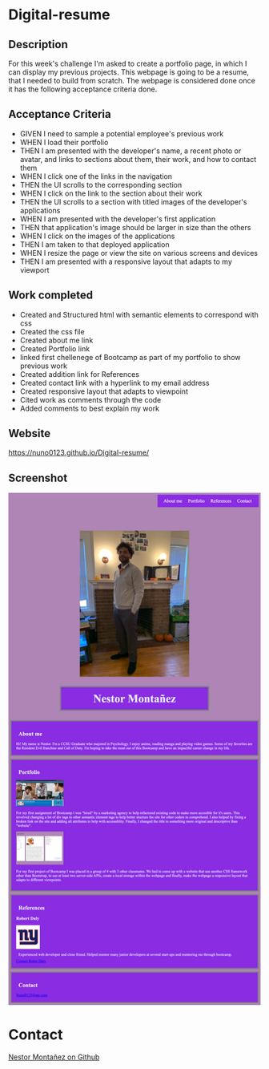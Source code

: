 # Digital-resume
 ## Description
 For this week's challenge I'm asked to create a portfolio page, in which I can display my previous projects. This webpage is going to be a resume, that I needed to build from scratch. The webpage is considered done once it has the following acceptance criteria done.

 ## Acceptance Criteria 
 * GIVEN I need to sample a potential employee's previous work
 * WHEN I load their portfolio
 * THEN I am presented with the developer's name, a recent photo or avatar, and links to sections about them, their work, and how to contact them
 * WHEN I click one of the links in the navigation
 * THEN the UI scrolls to the corresponding section
 * WHEN I click on the link to the section about their work
 * THEN the UI scrolls to a section with titled images of the developer's applications
 * WHEN I am presented with the developer's first application
 * THEN that application's image should be larger in size than the others
 * WHEN I click on the images of the applications
 * THEN I am taken to that deployed application
 * WHEN I resize the page or view the site on various screens and devices
 * THEN I am presented with a responsive layout that adapts to my viewport

## Work completed
* Created and Structured html with semantic elements to correspond with css 
* Created the css file
* Created about me link 
* Created Portfolio link 
* linked first chellenege of Bootcamp as part of my portfolio to show previous work
* Created addition link for References 
* Created contact link with a hyperlink to my email address
* Created responsive layout that adapts to viewpoint
* Cited work as comments through the code 
* Added comments to best explain my work

## Website 
https://nuno0123.github.io/Digital-resume/
## Screenshot
![screenshot](./assets/images/_Users_nestormontanez_bootcamp_Digital-resume_index.html%20(1).png)
# Contact
[Nestor Montañez on Github](https://github.com/Nuno0123)